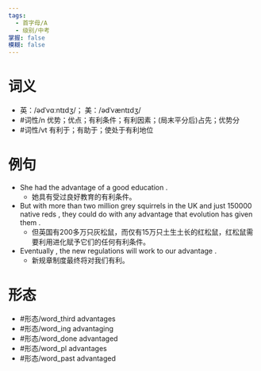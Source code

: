 ```yaml
---
tags:
  - 首字母/A
  - 级别/中考
掌握: false
模糊: false
---
```

# 词义
- 英：/ədˈvɑːntɪdʒ/； 美：/ədˈvæntɪdʒ/
- #词性/n  优势；优点；有利条件；有利因素；(局末平分后)占先；优势分
- #词性/vt  有利于；有助于；使处于有利地位
# 例句
- She had the advantage of a good education .
	- 她具有受过良好教育的有利条件。
- But with more than two million grey squirrels in the UK and just 150000 native reds , they could do with any advantage that evolution has given them .
	- 但英国有200多万只灰松鼠，而仅有15万只土生土长的红松鼠，红松鼠需要利用进化赋予它们的任何有利条件。
- Eventually , the new regulations will work to our advantage .
	- 新规章制度最终将对我们有利。
# 形态
- #形态/word_third advantages
- #形态/word_ing advantaging
- #形态/word_done advantaged
- #形态/word_pl advantages
- #形态/word_past advantaged

